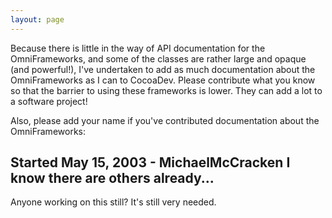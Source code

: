 ```yaml
---
layout: page
---
```




Because there is little in the way of API documentation for the OmniFrameworks, and some of the classes are rather large and opaque (and powerful!), I've undertaken to add as much documentation about the OmniFrameworks as I can to CocoaDev. Please contribute what you know so that the barrier to using these frameworks is lower. They can add a lot to a software project!

Also, please add your name if you've contributed documentation about the OmniFrameworks:

Started May 15, 2003 - MichaelMcCracken
I know there are others already...
----
Anyone working on this still? It's still very needed.
